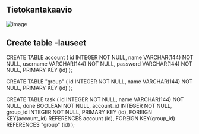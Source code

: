 ## Tietokantakaavio


![image](https://user-images.githubusercontent.com/36673150/53264801-35d3e280-36e5-11e9-95a8-e7b356882358.png)

## Create table -lauseet

CREATE TABLE account (
        id INTEGER NOT NULL,
        name VARCHAR(144) NOT NULL,
        username VARCHAR(144) NOT NULL,
        password VARCHAR(144) NOT NULL,
        PRIMARY KEY (id)
);

CREATE TABLE "group" (
        id INTEGER NOT NULL,
        name VARCHAR(144) NOT NULL,
        PRIMARY KEY (id)
);

CREATE TABLE task (
        id INTEGER NOT NULL,
        name VARCHAR(144) NOT NULL,
        done BOOLEAN NOT NULL,
        account_id INTEGER NOT NULL,
        group_id INTEGER NOT NULL,
        PRIMARY KEY (id),
        FOREIGN KEY(account_id) REFERENCES account (id),
        FOREIGN KEY(group_id) REFERENCES "group" (id)
);
